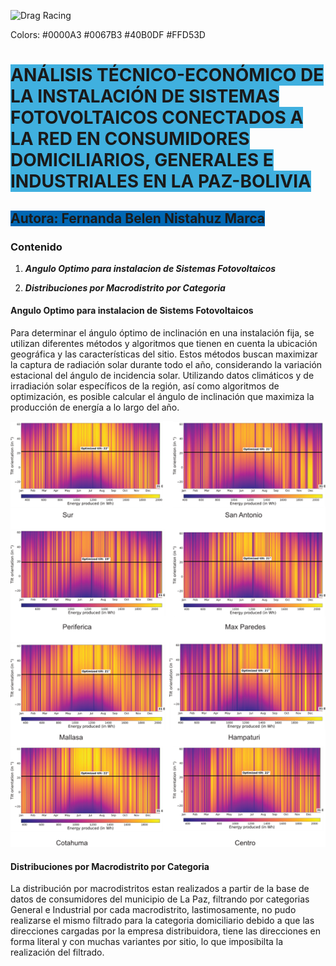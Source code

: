 ![Drag Racing](./vivint-solar-_XxvXRdacDo-unsplash.jpg)

Colors:
#0000A3
#0067B3
#40B0DF
#FFD53D

# <span style="background-color:#40B0DF">**ANÁLISIS TÉCNICO-ECONÓMICO DE LA INSTALACIÓN DE SISTEMAS FOTOVOLTAICOS CONECTADOS A LA RED EN CONSUMIDORES DOMICILIARIOS, GENERALES E INDUSTRIALES EN LA PAZ-BOLIVIA**</span>

## <span style="background-color:#0067B3"> Autora: Fernanda Belen Nistahuz Marca </span>
### Contenido

1. ***Angulo Optimo para instalacion de Sistemas Fotovoltaicos***

2. ***Distribuciones por Macrodistrito por Categoria***

#### Angulo Optimo para instalacion de Sistems Fotovoltaicos
Para determinar el ángulo óptimo de inclinación en una instalación fija, se utilizan diferentes métodos y algoritmos que tienen en cuenta la ubicación geográfica y las características del sitio. Estos métodos buscan maximizar la captura de radiación solar durante todo el año, considerando la variación estacional del ángulo de incidencia solar. Utilizando datos climáticos y de irradiación solar específicos de la región, así como algoritmos de optimización, es posible calcular el ángulo de inclinación que maximiza la producción de energía a lo largo del año.

![Drag Racing](./ImagenP1.png)


#### Distribuciones por Macrodistrito por Categoria

La distribución por macrodistritos estan realizados a partir de la base de datos de consumidores del municipio de La Paz, filtrando por categorias General e Industrial por cada macrodistrito, lastimosamente, no pudo realizarse el mismo filtrado para la categoria domiciliario debido a que las direcciones cargadas por la empresa distribuidora, tiene las direcciones en forma literal y con muchas variantes por sitio, lo que imposibilta la realización del filtrado.

